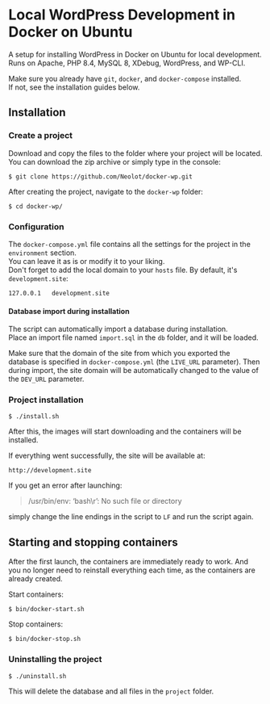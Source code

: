 # Local WordPress Development in Docker on Ubuntu

A setup for installing WordPress in Docker on Ubuntu for local development.  
Runs on Apache, PHP 8.4, MySQL 8, XDebug, WordPress, and WP-CLI.

Make sure you already have `git`, `docker`, and `docker-compose` installed.  
If not, see the installation guides below.

## Installation
### Create a project
Download and copy the files to the folder where your project will be located.  
You can download the zip archive or simply type in the console:
```shell script
$ git clone https://github.com/Neolot/docker-wp.git
```
After creating the project, navigate to the `docker-wp` folder:
```shell script
$ cd docker-wp/
```
### Configuration
The `docker-compose.yml` file contains all the settings for the project in the `environment` section.  
You can leave it as is or modify it to your liking.  
Don't forget to add the local domain to your `hosts` file. By default, it's `development.site`:
```text
127.0.0.1   development.site
```
#### Database import during installation
The script can automatically import a database during installation.  
Place an import file named `import.sql` in the `db` folder, and it will be loaded.

Make sure that the domain of the site from which you exported the database is specified in `docker-compose.yml` (the `LIVE_URL` parameter).
Then during import, the site domain will be automatically changed to the value of the `DEV_URL` parameter.

### Project installation
```shell script
$ ./install.sh
```
After this, the images will start downloading and the containers will be installed.

If everything went successfully, the site will be available at:
```text
http://development.site
```
If you get an error after launching:
> /usr/bin/env: ‘bash\r’: No such file or directory

simply change the line endings in the script to `LF` and run the script again.
## Starting and stopping containers
After the first launch, the containers are immediately ready to work. And you no longer need to reinstall everything each time, as the containers are already created.

Start containers:
```shell script
$ bin/docker-start.sh
```
Stop containers:
```shell script
$ bin/docker-stop.sh
```

### Uninstalling the project
```shell script
$ ./uninstall.sh
```
This will delete the database and all files in the `project` folder.
